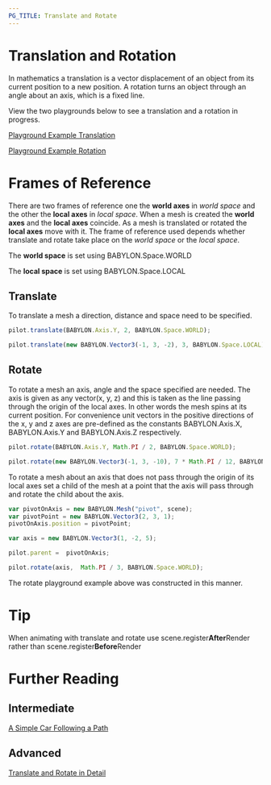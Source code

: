 ```yaml
---
PG_TITLE: Translate and Rotate
---
```


# Translation and Rotation
In mathematics a translation is a vector displacement of an object from its current position to a new position. A rotation turns an object 
through an angle about an axis, which is a fixed line.

View the two playgrounds below to see a translation and a rotation in progress.

[Playground Example Translation](http://www.babylonjs-playground.com/#1JLGFP)

[Playground Example Rotation](http://www.babylonjs-playground.com/#1JLGFP#2)

# Frames of Reference

There are two frames of reference one the **world axes** in *world space* and the other the **local axes** in *local space*. 
When a mesh is created the **world axes** and the **local axes** coincide. As a mesh is translated or rotated the **local axes** move with it. 
The frame of reference used depends whether translate and rotate take place on the *world space* or the *local space*. 

The **world space** is set using BABYLON.Space.WORLD

The **local space** is set using BABYLON.Space.LOCAL

## Translate
To translate a mesh a direction, distance and space need to be specified. 

```javascript
pilot.translate(BABYLON.Axis.Y, 2, BABYLON.Space.WORLD);

pilot.translate(new BABYLON.Vector3(-1, 3, -2), 3, BABYLON.Space.LOCAL);
```
## Rotate
To rotate a mesh an axis, angle and the space specified are needed. The axis is given as any vector(x, y, z) and this is taken as the line passing through the 
origin of the local axes.  In other words the mesh spins at its current position.
For convenience unit vectors in the positive directions of the x, y and z axes are pre-defined as the constants BABYLON.Axis.X, BABYLON.Axis.Y and BABYLON.Axis.Z respectively.

```javascript
pilot.rotate(BABYLON.Axis.Y, Math.PI / 2, BABYLON.Space.WORLD);

pilot.rotate(new BABYLON.Vector3(-1, 3, -10), 7 * Math.PI / 12, BABYLON.Space.LOCAL);
```

To rotate a mesh about an axis that does not pass through the origin of its local axes set a child of the mesh 
at a point that the axis will pass through and rotate the child about the axis.

```javascript
var pivotOnAxis = new BABYLON.Mesh("pivot", scene);
var pivotPoint = new BABYLON.Vector3(2, 3, 1);
pivotOnAxis.position = pivotPoint;

var axis = new BABYLON.Vector3(1, -2, 5);

pilot.parent =  pivotOnAxis;

pilot.rotate(axis,  Math.PI / 3, BABYLON.Space.WORLD);
```
The rotate playground example above was constructed in this manner.

# Tip
When animating with translate and rotate use scene.register**After**Render rather than scene.register**Before**Render

# Further Reading

## Intermediate
[A Simple Car Following a Path](/intermediate/gamelets/Car.html)

## Advanced
[Translate and Rotate in Detail](/advanced/Rotate.html)
